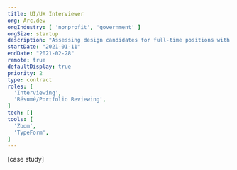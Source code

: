 ```yaml
---
title: UI/UX Interviewer
org: Arc.dev
orgIndustry: [ 'nonprofit', 'government' ]
orgSize: startup
description: "Assessing design candidates for full-time positions with Arc’s clients."
startDate: "2021-01-11"
endDate: "2021-02-28"
remote: true
defaultDisplay: true
priority: 2
type: contract
roles: [
  'Interviewing',
  'Résumé/Portfolio Reviewing',
]
tech: []
tools: [
  'Zoom',
  'TypeForm',
]
---
```


[case study]